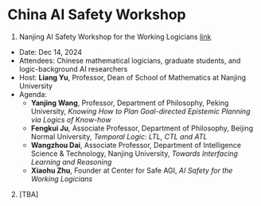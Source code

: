 # China AI Safety Workshop
1. Nanjing AI Safety Workshop for the Working Logicians [link](https://math.nju.edu.cn/sy/xshy/20241212/i305678.html)
  - Date: Dec 14, 2024
  - Attendees: Chinese mathematical logicians, graduate students, and logic-background AI researchers
  - Host: **Liang Yu**, Professor, Dean of School of Mathematics at Nanjing University
  - Agenda:
     * **Yanjing Wang**, Professor, Department of Philosophy, Peking University, _Knowing How to Plan Goal-directed Epistemic Planning via Logics of Know-how_
     * **Fengkui Ju**, Associate Professor, Department of Philosophy, Beijing Normal University, _Temporal Logic: LTL, CTL and ATL_
     * **Wangzhou Dai**, Associate Professor, Department of Intelligence Science & Technology, Nanjing University, _Towards Interfacing Learning and Reasoning_
     * **Xiaohu Zhu**, Founder at Center for Safe AGI, _AI Safety for the Working Logicians_
2. [TBA]
